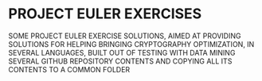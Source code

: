 # PROJECT EULER EXERCISES

SOME PROJECT EULER EXERCISE SOLUTIONS, AIMED AT PROVIDING SOLUTIONS FOR HELPING BRINGING CRYPTOGRAPHY OPTIMIZATION, IN SEVERAL LANGUAGES, BUILT OUT OF TESTING WITH DATA MINING SEVERAL GITHUB REPOSITORY CONTENTS AND COPYING ALL ITS CONTENTS TO A COMMON FOLDER
